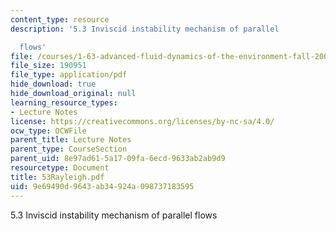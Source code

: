 ```yaml
---
content_type: resource
description: '5.3 Inviscid instability mechanism of parallel

  flows'
file: /courses/1-63-advanced-fluid-dynamics-of-the-environment-fall-2002/9e69490d9643ab34924a098737183595_53Rayleigh.pdf
file_size: 190951
file_type: application/pdf
hide_download: true
hide_download_original: null
learning_resource_types:
- Lecture Notes
license: https://creativecommons.org/licenses/by-nc-sa/4.0/
ocw_type: OCWFile
parent_title: Lecture Notes
parent_type: CourseSection
parent_uid: 8e97ad61-5a17-09fa-6ecd-9633ab2ab9d9
resourcetype: Document
title: 53Rayleigh.pdf
uid: 9e69490d-9643-ab34-924a-098737183595
---
```

5.3 Inviscid instability mechanism of parallel
flows
